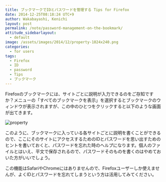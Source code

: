 ```yaml
---
title: ブックマークでIDとパスワードを管理する Tips for Firefox
date: 2014-12-25T08:18:24 UTC+9
author: Wakabayashi, Kenichi
layout: post
permalink: /note/password-management-on-the-bookmark/
attitude_sidebarlayout:
  - default
image: /assets/images/2014/12/property-1024x240.png
categories:
  - for users
tags:
  - Firefox
  - ID
  - password
  - Tips
  - ブックマーク
---
```

Firefoxのブックマークには、サイトごとに説明が入力できるのをご存知ですか？メニューの「すべてのブックマークを表示」を選択するとブックマークのウィンドウが表示されますが、この中のひとつをクリックすると以下のような画面が出てきます。

![property](/assets/images/2014/12/property-1024x240.png)

このように、ブックマークに入っている各サイトごとに説明を書くことができるので、ここにそのサイトにアクセスするためのIDとパスワードを思い出すためのヒントを書いておくと、パスワードを忘れた時のヘルプになります。個人のファイルとはいえ、平文で保存されるので、パスワードそのものを書くのはやめておいた方がいいでしょう。

この機能はSafariやChromeにはありませんので、Firefoxユーザーしか使えませんが、よくIDとパスワードを忘れてしまうという方は活用してみてください。
